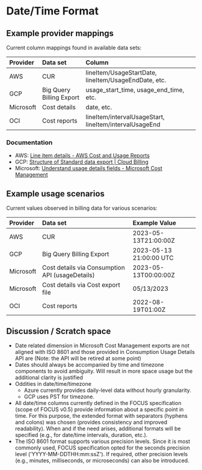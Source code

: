 # Date/Time Format

## Example provider mappings

Current column mappings found in available data sets:

| Provider  | Data set                 | Column                                               |
|:----------|:-------------------------|:-----------------------------------------------------|
| AWS       | CUR                      | lineItem/UsageStartDate, lineItem/UsageEndDate, etc. |
| GCP       | Big Query Billing Export | usage_start_time, usage_end_time, etc.               |
| Microsoft | Cost details             | date, etc.                                           |
| OCI       | Cost reports             | lineItem/intervalUsageStart, lineItem/intervalUsageEnd |

### Documentation

* AWS: [Line item details - AWS Cost and Usage Reports](https://docs.aws.amazon.com/cur/latest/userguide/Lineitem-columns.html#Lineitem-details-U)
* GCP: [Structure of Standard data export | Cloud Billing](https://cloud.google.com/billing/docs/how-to/export-data-bigquery-tables/standard-usage)
* Microsoft: [Understand usage details fields - Microsoft Cost Management](https://learn.microsoft.com/en-us/azure/cost-management-billing/automate/understand-usage-details-fields)

## Example usage scenarios

Current values observed in billing data for various scenarios:

| Provider  | Data set                                        | Example Value           |
|:----------|:------------------------------------------------|:------------------------|
| AWS       | CUR                                             | 2023-05-13T21:00:00Z    |
| GCP       | Big Query Billing Export                        | 2023-05-13 21:00:00 UTC |
| Microsoft | Cost details via Consumption API (usageDetails) | 2023-05-13T00:00:00Z    |
| Microsoft | Cost details via Cost export file               | 05/13/2023              |
| OCI       | Cost reports                                    | 2022-08-19T01:00Z       |

## Discussion / Scratch space

* Date related dimension in Microsoft Cost Management exports are not aligned with ISO 8601 and those provided in Consumption Usage Details API are (Note: the API will be retired at some point)
* Dates should always be accompanied by time and timezone components to avoid ambiguity. Will result in more space usage but the additional clarity is justified
* Oddities in date/time/timezone
  * Azure currently provides daily-level data without hourly granularity.
  * GCP uses PST for timezone.
* All date/time columns currently defined in the FOCUS specification (scope of FOCUS v0.5) provide information about a specific point in time. For this purpose, the extended format with separators (hyphens and colons) was chosen (provides consistency and improved readability). When and if the need arises, additional formats will be specified (e.g., for date/time intervals, duration, etc.).
* The ISO 8601 format supports various precision levels. Since it is most commonly used, FOCUS specification opted for the seconds precision level ('YYYY-MM-DDTHH:mm:ssZ'). If required, other precision levels (e.g., minutes, milliseconds, or microseconds) can also be introduced.
